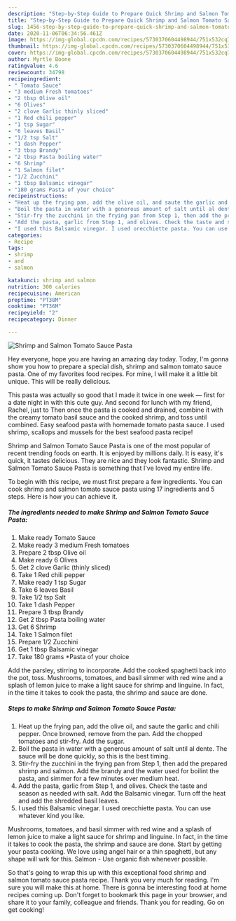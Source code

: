 ```yaml
---
description: "Step-by-Step Guide to Prepare Quick Shrimp and Salmon Tomato Sauce Pasta"
title: "Step-by-Step Guide to Prepare Quick Shrimp and Salmon Tomato Sauce Pasta"
slug: 1456-step-by-step-guide-to-prepare-quick-shrimp-and-salmon-tomato-sauce-pasta
date: 2020-11-06T06:34:56.461Z
image: https://img-global.cpcdn.com/recipes/5730370604498944/751x532cq70/shrimp-and-salmon-tomato-sauce-pasta-recipe-main-photo.jpg
thumbnail: https://img-global.cpcdn.com/recipes/5730370604498944/751x532cq70/shrimp-and-salmon-tomato-sauce-pasta-recipe-main-photo.jpg
cover: https://img-global.cpcdn.com/recipes/5730370604498944/751x532cq70/shrimp-and-salmon-tomato-sauce-pasta-recipe-main-photo.jpg
author: Myrtle Boone
ratingvalue: 4.6
reviewcount: 34798
recipeingredient:
- " Tomato Sauce"
- "3 medium Fresh tomatoes"
- "2 tbsp Olive oil"
- "6 Olives"
- "2 clove Garlic thinly sliced"
- "1 Red chili pepper"
- "1 tsp Sugar"
- "6 leaves Basil"
- "1/2 tsp Salt"
- "1 dash Pepper"
- "3 tbsp Brandy"
- "2 tbsp Pasta boiling water"
- "6 Shrimp"
- "1 Salmon filet"
- "1/2 Zucchini"
- "1 tbsp Balsamic vinegar"
- "180 grams Pasta of your choice"
recipeinstructions:
- "Heat up the frying pan, add the olive oil, and saute the garlic and chili pepper. Once browned, remove from the pan. Add the chopped tomatoes and stir-fry. Add the sugar."
- "Boil the pasta in water with a generous amount of salt until al dente. The sauce will be done quickly, so this is the best timing."
- "Stir-fry the zucchini in the frying pan from Step 1, then add the prepared shrimp and salmon. Add the brandy and the water used for boilint the pasta, and simmer for a few minutes over medium heat."
- "Add the pasta, garlic from Step 1, and olives. Check the taste and season as needed with salt. Add the Balsamic vinegar. Turn off the heat and add the shredded basil leaves."
- "I used this Balsamic vinegar. I used orecchiette pasta. You can use whatever kind you like."
categories:
- Recipe
tags:
- shrimp
- and
- salmon

katakunci: shrimp and salmon 
nutrition: 300 calories
recipecuisine: American
preptime: "PT38M"
cooktime: "PT36M"
recipeyield: "2"
recipecategory: Dinner

---
```



![Shrimp and Salmon Tomato Sauce Pasta](https://img-global.cpcdn.com/recipes/5730370604498944/751x532cq70/shrimp-and-salmon-tomato-sauce-pasta-recipe-main-photo.jpg)

Hey everyone, hope you are having an amazing day today. Today, I'm gonna show you how to prepare a special dish, shrimp and salmon tomato sauce pasta. One of my favorites food recipes. For mine, I will make it a little bit unique. This will be really delicious.

This pasta was actually so good that I made it twice in one week — first for a date night in with this cute guy. And second for lunch with my friend, Rachel, just to Then once the pasta is cooked and drained, combine it with the creamy tomato basil sauce and the cooked shrimp, and toss until combined. Easy seafood pasta with homemade tomato pasta sauce. I used shrimp, scallops and mussels for the best seafood pasta recipe!

Shrimp and Salmon Tomato Sauce Pasta is one of the most popular of recent trending foods on earth. It is enjoyed by millions daily. It is easy, it's quick, it tastes delicious. They are nice and they look fantastic. Shrimp and Salmon Tomato Sauce Pasta is something that I've loved my entire life.


To begin with this recipe, we must first prepare a few ingredients. You can cook shrimp and salmon tomato sauce pasta using 17 ingredients and 5 steps. Here is how you can achieve it.

<!--inarticleads1-->

##### The ingredients needed to make Shrimp and Salmon Tomato Sauce Pasta:

1. Make ready  Tomato Sauce
1. Make ready 3 medium Fresh tomatoes
1. Prepare 2 tbsp Olive oil
1. Make ready 6 Olives
1. Get 2 clove Garlic (thinly sliced)
1. Take 1 Red chili pepper
1. Make ready 1 tsp Sugar
1. Take 6 leaves Basil
1. Take 1/2 tsp Salt
1. Take 1 dash Pepper
1. Prepare 3 tbsp Brandy
1. Get 2 tbsp Pasta boiling water
1. Get 6 Shrimp
1. Take 1 Salmon filet
1. Prepare 1/2 Zucchini
1. Get 1 tbsp Balsamic vinegar
1. Take 180 grams *Pasta of your choice


Add the parsley, stirring to incorporate. Add the cooked spaghetti back into the pot, toss. Mushrooms, tomatoes, and basil simmer with red wine and a splash of lemon juice to make a light sauce for shrimp and linguine. In fact, in the time it takes to cook the pasta, the shrimp and sauce are done. 

<!--inarticleads2-->

##### Steps to make Shrimp and Salmon Tomato Sauce Pasta:

1. Heat up the frying pan, add the olive oil, and saute the garlic and chili pepper. Once browned, remove from the pan. Add the chopped tomatoes and stir-fry. Add the sugar.
1. Boil the pasta in water with a generous amount of salt until al dente. The sauce will be done quickly, so this is the best timing.
1. Stir-fry the zucchini in the frying pan from Step 1, then add the prepared shrimp and salmon. Add the brandy and the water used for boilint the pasta, and simmer for a few minutes over medium heat.
1. Add the pasta, garlic from Step 1, and olives. Check the taste and season as needed with salt. Add the Balsamic vinegar. Turn off the heat and add the shredded basil leaves.
1. I used this Balsamic vinegar. I used orecchiette pasta. You can use whatever kind you like.


Mushrooms, tomatoes, and basil simmer with red wine and a splash of lemon juice to make a light sauce for shrimp and linguine. In fact, in the time it takes to cook the pasta, the shrimp and sauce are done. Start by getting your pasta cooking. We love using angel hair or a thin spaghetti, but any shape will wrk for this. Salmon - Use organic fish whenever possible. 

So that's going to wrap this up with this exceptional food shrimp and salmon tomato sauce pasta recipe. Thank you very much for reading. I'm sure you will make this at home. There is gonna be interesting food at home recipes coming up. Don't forget to bookmark this page in your browser, and share it to your family, colleague and friends. Thank you for reading. Go on get cooking!
